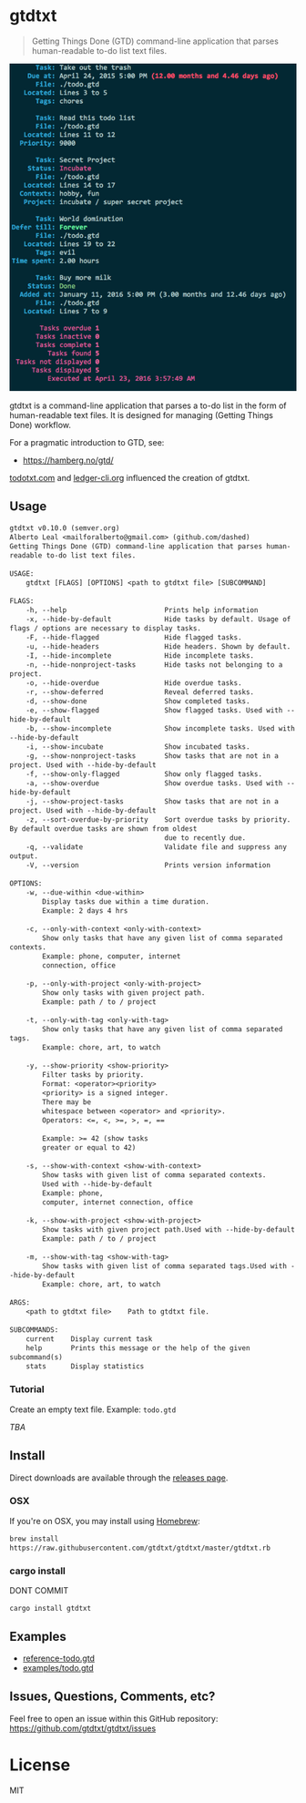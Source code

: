 gtdtxt
======

> Getting Things Done (GTD) command-line application that parses human-readable to-do list text files.

![](screenshot.png)

gtdtxt is a command-line application that parses a to-do list in the form of human-readable text files.
It is designed for managing (Getting Things Done) workflow.

For a pragmatic introduction to GTD, see:

- https://hamberg.no/gtd/


[todotxt.com](http://todotxt.com/) and [ledger-cli.org](http://ledger-cli.org/) influenced the creation of gtdtxt.



## Usage

```
gtdtxt v0.10.0 (semver.org)
Alberto Leal <mailforalberto@gmail.com> (github.com/dashed)
Getting Things Done (GTD) command-line application that parses human-readable to-do list text files.

USAGE:
    gtdtxt [FLAGS] [OPTIONS] <path to gtdtxt file> [SUBCOMMAND]

FLAGS:
    -h, --help                        Prints help information
    -x, --hide-by-default             Hide tasks by default. Usage of flags / options are necessary to display tasks.
    -F, --hide-flagged                Hide flagged tasks.
    -u, --hide-headers                Hide headers. Shown by default.
    -I, --hide-incomplete             Hide incomplete tasks.
    -n, --hide-nonproject-tasks       Hide tasks not belonging to a project.
    -o, --hide-overdue                Hide overdue tasks.
    -r, --show-deferred               Reveal deferred tasks.
    -d, --show-done                   Show completed tasks.
    -e, --show-flagged                Show flagged tasks. Used with --hide-by-default
    -b, --show-incomplete             Show incomplete tasks. Used with --hide-by-default
    -i, --show-incubate               Show incubated tasks.
    -g, --show-nonproject-tasks       Show tasks that are not in a project. Used with --hide-by-default
    -f, --show-only-flagged           Show only flagged tasks.
    -a, --show-overdue                Show overdue tasks. Used with --hide-by-default
    -j, --show-project-tasks          Show tasks that are not in a project. Used with --hide-by-default
    -z, --sort-overdue-by-priority    Sort overdue tasks by priority. By default overdue tasks are shown from oldest
                                      due to recently due.
    -q, --validate                    Validate file and suppress any output.
    -V, --version                     Prints version information

OPTIONS:
    -w, --due-within <due-within>
        Display tasks due within a time duration.
        Example: 2 days 4 hrs
        
    -c, --only-with-context <only-with-context>
        Show only tasks that have any given list of comma separated contexts.
        Example: phone, computer, internet
        connection, office
        
    -p, --only-with-project <only-with-project>
        Show only tasks with given project path.
        Example: path / to / project
        
    -t, --only-with-tag <only-with-tag>
        Show only tasks that have any given list of comma separated tags.
        Example: chore, art, to watch
        
    -y, --show-priority <show-priority>
        Filter tasks by priority.
        Format: <operator><priority>
        <priority> is a signed integer.
        There may be
        whitespace between <operator> and <priority>.
        Operators: <=, <, >=, >, =, ==
        
        Example: >= 42 (show tasks
        greater or equal to 42)
        
    -s, --show-with-context <show-with-context>
        Show tasks with given list of comma separated contexts.
        Used with --hide-by-default
        Example: phone,
        computer, internet connection, office
        
    -k, --show-with-project <show-with-project>
        Show tasks with given project path.Used with --hide-by-default
        Example: path / to / project
        
    -m, --show-with-tag <show-with-tag>
        Show tasks with given list of comma separated tags.Used with --hide-by-default
        Example: chore, art, to watch

ARGS:
    <path to gtdtxt file>    Path to gtdtxt file.

SUBCOMMANDS:
    current    Display current task
    help       Prints this message or the help of the given subcommand(s)
    stats      Display statistics

```

### Tutorial

Create an empty text file. Example: `todo.gtd`

*TBA*


## Install

Direct downloads are available through the [releases page](https://github.com/gtdtxt/gtdtxt/releases).

### OSX

If you're on OSX, you may install using [Homebrew](http://brew.sh/):

```
brew install https://raw.githubusercontent.com/gtdtxt/gtdtxt/master/gtdtxt.rb
```

### cargo install

DONT COMMIT

```
cargo install gtdtxt
```

## Examples

- [reference-todo.gtd](./reference-todo.gtd)
- [examples/todo.gtd](./examples/todo.gtd)


## Issues, Questions, Comments, etc?

Feel free to open an issue within this GitHub repository: https://github.com/gtdtxt/gtdtxt/issues

License
=======

MIT

